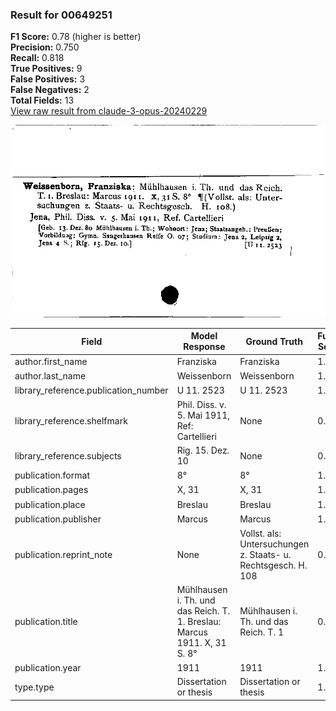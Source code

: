 ### Result for 00649251
**F1 Score:** 0.78 (higher is better)<br>**Precision:** 0.750<br>**Recall:** 0.818<br>**True Positives:** 9<br>**False Positives:** 3<br>**False Negatives:** 2<br>**Total Fields:** 13<br>[View raw result from claude-3-opus-20240229](https://github.com/RISE-UNIBAS/humanities_data_benchmark/blob/main/results/2025-09-02/T0145/request_T0145_00649251.json)

<img src="https://github.com/RISE-UNIBAS/humanities_data_benchmark/blob/main/benchmarks/zettelkatalog/images/00649251.jpg?raw=true" alt="00649251" width="600px">

| Field | Model Response | Ground Truth | Fuzzy Score | Match |
|-------|----------------|--------------|-------------|-------|
| author.first_name | Franziska | Franziska | 1.000 | ✅ |
| author.last_name | Weissenborn | Weissenborn | 1.000 | ✅ |
| library_reference.publication_number | U 11. 2523 | U 11. 2523 | 1.000 | ✅ |
| library_reference.shelfmark | Phil. Diss. v. 5. Mai 1911, Ref: Cartellieri | None | 0.000 | ❌ |
| library_reference.subjects | Rig. 15. Dez. 10 | None | 0.000 | ❌ |
| publication.format | 8° | 8° | 1.000 | ✅ |
| publication.pages | X, 31 | X, 31 | 1.000 | ✅ |
| publication.place | Breslau | Breslau | 1.000 | ✅ |
| publication.publisher | Marcus | Marcus | 1.000 | ✅ |
| publication.reprint_note | None | Vollst. als: Untersuchungen z. Staats- u. Rechtsgesch. H. 108 | 0.000 | ❌ |
| publication.title | Mühlhausen i. Th. und das Reich. T. 1. Breslau: Marcus 1911. X, 31 S. 8° | Mühlhausen i. Th. und das Reich. T. 1 | 0.679 | ❌ |
| publication.year | 1911 | 1911 | 1.000 | ✅ |
| type.type | Dissertation or thesis | Dissertation or thesis | 1.000 | ✅ |
